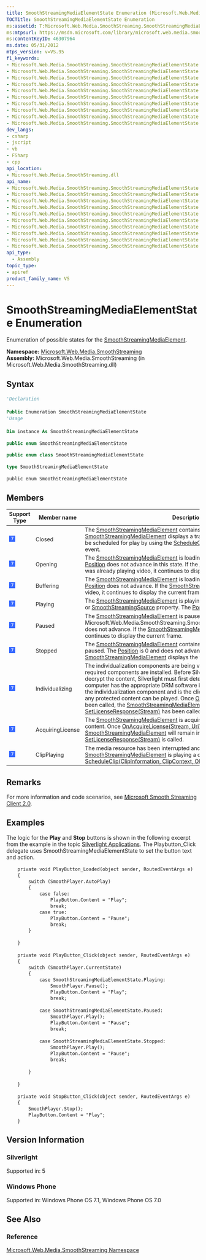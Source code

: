 ```yaml
---
title: SmoothStreamingMediaElementState Enumeration (Microsoft.Web.Media.SmoothStreaming)
TOCTitle: SmoothStreamingMediaElementState Enumeration
ms:assetid: T:Microsoft.Web.Media.SmoothStreaming.SmoothStreamingMediaElementState
ms:mtpsurl: https://msdn.microsoft.com/library/microsoft.web.media.smoothstreaming.smoothstreamingmediaelementstate(v=VS.95)
ms:contentKeyID: 46307964
ms.date: 05/31/2012
mtps_version: v=VS.95
f1_keywords:
- Microsoft.Web.Media.SmoothStreaming.SmoothStreamingMediaElementState
- Microsoft.Web.Media.SmoothStreaming.SmoothStreamingMediaElementState.AcquiringLicense
- Microsoft.Web.Media.SmoothStreaming.SmoothStreamingMediaElementState.Buffering
- Microsoft.Web.Media.SmoothStreaming.SmoothStreamingMediaElementState.ClipPlaying
- Microsoft.Web.Media.SmoothStreaming.SmoothStreamingMediaElementState.Closed
- Microsoft.Web.Media.SmoothStreaming.SmoothStreamingMediaElementState.Playing
- Microsoft.Web.Media.SmoothStreaming.SmoothStreamingMediaElementState.Individualizing
- Microsoft.Web.Media.SmoothStreaming.SmoothStreamingMediaElementState.Paused
- Microsoft.Web.Media.SmoothStreaming.SmoothStreamingMediaElementState.Opening
- Microsoft.Web.Media.SmoothStreaming.SmoothStreamingMediaElementState.Stopped
dev_langs:
- csharp
- jscript
- vb
- FSharp
- cpp
api_location:
- Microsoft.Web.Media.SmoothStreaming.dll
api_name:
- Microsoft.Web.Media.SmoothStreaming.SmoothStreamingMediaElementState
- Microsoft.Web.Media.SmoothStreaming.SmoothStreamingMediaElementState.AcquiringLicense
- Microsoft.Web.Media.SmoothStreaming.SmoothStreamingMediaElementState.Buffering
- Microsoft.Web.Media.SmoothStreaming.SmoothStreamingMediaElementState.ClipPlaying
- Microsoft.Web.Media.SmoothStreaming.SmoothStreamingMediaElementState.Closed
- Microsoft.Web.Media.SmoothStreaming.SmoothStreamingMediaElementState.Individualizing
- Microsoft.Web.Media.SmoothStreaming.SmoothStreamingMediaElementState.Opening
- Microsoft.Web.Media.SmoothStreaming.SmoothStreamingMediaElementState.Paused
- Microsoft.Web.Media.SmoothStreaming.SmoothStreamingMediaElementState.Playing
- Microsoft.Web.Media.SmoothStreaming.SmoothStreamingMediaElementState.Stopped
api_type:
  - Assembly
topic_type:
- apiref
product_family_name: VS
---
```


# SmoothStreamingMediaElementState Enumeration

Enumeration of possible states for the [SmoothStreamingMediaElement](smoothstreamingmediaelement-class-microsoft-web-media-smoothstreaming_1.md).

**Namespace:**  [Microsoft.Web.Media.SmoothStreaming](microsoft-web-media-smoothstreaming-namespace_1.md)  
**Assembly:**  Microsoft.Web.Media.SmoothStreaming (in Microsoft.Web.Media.SmoothStreaming.dll)

## Syntax

```vb
'Declaration

Public Enumeration SmoothStreamingMediaElementState
'Usage

Dim instance As SmoothStreamingMediaElementState
```

```csharp
public enum SmoothStreamingMediaElementState
```

```cpp
public enum class SmoothStreamingMediaElementState
```

``` fsharp
type SmoothStreamingMediaElementState
```

```jscript
public enum SmoothStreamingMediaElementState
```

## Members

|Support Type|Member name|Description|
|--- |--- |--- |
|![Supported by Windows Phone](images/Ff728255.slMobile(VS.95).gif "Supported by Windows Phone")|Closed|The [SmoothStreamingMediaElement](smoothstreamingmediaelement-class-microsoft-web-media-smoothstreaming_1.md) contains no media. The [SmoothStreamingMediaElement](smoothstreamingmediaelement-class-microsoft-web-media-smoothstreaming_1.md) displays a transparent frame. A media clip can be scheduled for play by using the [ScheduleClip](smoothstreamingmediaelement-scheduleclip-method-microsoft-web-media-smoothstreaming_1.md) method with the [ManifestReady](smoothstreamingmediaelement-manifestready-event-microsoft-web-media-smoothstreaming_1.md) event.|
|![Supported by Windows Phone](images/Ff728255.slMobile(VS.95).gif "Supported by Windows Phone")|Opening|The [SmoothStreamingMediaElement](smoothstreamingmediaelement-class-microsoft-web-media-smoothstreaming_1.md) is loading the media for playback. The [Position](smoothstreamingmediaelement-position-property-microsoft-web-media-smoothstreaming_1.md) does not advance in this state. If the [SmoothStreamingMediaElement](smoothstreamingmediaelement-class-microsoft-web-media-smoothstreaming_1.md) was already playing video, it continues to display the last displayed frame.|
|![Supported by Windows Phone](images/Ff728255.slMobile(VS.95).gif "Supported by Windows Phone")|Buffering|The [SmoothStreamingMediaElement](smoothstreamingmediaelement-class-microsoft-web-media-smoothstreaming_1.md) is loading the media for playback. The [Position](smoothstreamingmediaelement-position-property-microsoft-web-media-smoothstreaming_1.md) does not advance. If the [SmoothStreamingMediaElement](smoothstreamingmediaelement-class-microsoft-web-media-smoothstreaming_1.md) was playing video, it continues to display the current frame.|
|![Supported by Windows Phone](images/Ff728255.slMobile(VS.95).gif "Supported by Windows Phone")|Playing|The [SmoothStreamingMediaElement](smoothstreamingmediaelement-class-microsoft-web-media-smoothstreaming_1.md) is playing the media specified by its [Source](smoothstreamingmediaelement-source-property-microsoft-web-media-smoothstreaming_1.md) or [SmoothStreamingSource](smoothstreamingmediaelement-smoothstreamingsource-property-microsoft-web-media-smoothstreaming_1.md) property. The [Position](smoothstreamingmediaelement-position-property-microsoft-web-media-smoothstreaming_1.md) advances.|
|![Supported by Windows Phone](images/Ff728255.slMobile(VS.95).gif "Supported by Windows Phone")|Paused|The [SmoothStreamingMediaElement](smoothstreamingmediaelement-class-microsoft-web-media-smoothstreaming_1.md) is paused. The Microsoft.Web.Media.SmoothStreaming.SmoothStreamingMediaElement.Position does not advance. If the [SmoothStreamingMediaElement](smoothstreamingmediaelement-class-microsoft-web-media-smoothstreaming_1.md) was playing video, it continues to display the current frame.|
|![Supported by Windows Phone](images/Ff728255.slMobile(VS.95).gif "Supported by Windows Phone")|Stopped|The [SmoothStreamingMediaElement](smoothstreamingmediaelement-class-microsoft-web-media-smoothstreaming_1.md) contains media but is not playing or paused. The [Position](smoothstreamingmediaelement-position-property-microsoft-web-media-smoothstreaming_1.md) is 0 and does not advance. If the loaded media is video, the [SmoothStreamingMediaElement](smoothstreamingmediaelement-class-microsoft-web-media-smoothstreaming_1.md) displays the first frame.|
|![Supported by Windows Phone](images/Ff728255.slMobile(VS.95).gif "Supported by Windows Phone")|Individualizing|The individualization components are being validated to make sure that the required components are installed. Before Silverlight requests the license to decrypt the content, Silverlight must first determine whether the end user’s computer has the appropriate DRM software installed. This software is called by the individualization component and is the client of DRM that is required before any protected content can be played. Once [OnAcquireLicense(Stream, Uri)](https://msdn.microsoft.com/library/cc838724(v=vs.95)) has been called, the [SmoothStreamingMediaElement](smoothstreamingmediaelement-class-microsoft-web-media-smoothstreaming_1.md) will remain in this state until [SetLicenseResponse(Stream)](https://msdn.microsoft.com/library/cc838403(v=vs.95)) has been called.|
|![Supported by Windows Phone](images/Ff728255.slMobile(VS.95).gif "Supported by Windows Phone")|AcquiringLicense|The [SmoothStreamingMediaElement](smoothstreamingmediaelement-class-microsoft-web-media-smoothstreaming_1.md) is acquiring a license to play DRM protected content. Once [OnAcquireLicense(Stream, Uri)](https://msdn.microsoft.com/library/cc838724(v=vs.95)) has been called, the [SmoothStreamingMediaElement](smoothstreamingmediaelement-class-microsoft-web-media-smoothstreaming_1.md) will remain in this state until [SetLicenseResponse(Stream)](https://msdn.microsoft.com/library/cc838403(v=vs.95)) is called.|
|![Supported by Windows Phone](images/Ff728255.slMobile(VS.95).gif "Supported by Windows Phone")|ClipPlaying|The media resource has been interrupted and the [SmoothStreamingMediaElement](smoothstreamingmediaelement-class-microsoft-web-media-smoothstreaming_1.md) is playing a clip scheduled by using [ScheduleClip(ClipInformation, ClipContext, Object)](smoothstreamingmediaelement-scheduleclip-method-clipinformation-clipcontext-object-microsoft-web-media-smoothstreaming_1.md) or one of its overloads.|

## Remarks

For more information and code scenarios, see [Microsoft Smooth Streaming Client 2.0](microsoft-smooth-streaming-client-2-0.md).

## Examples

The logic for the **Play** and **Stop** buttons is shown in the following excerpt from the example in the topic [Silverlight Applications](silverlight-applications.md). The Playbutton\_Click delegate uses SmoothStreamingMediaElementState to set the button text and action.

``` 
    private void PlayButton_Loaded(object sender, RoutedEventArgs e)
    {
        switch (SmoothPlayer.AutoPlay)
        {
            case false:
                PlayButton.Content = "Play";
                break;
            case true:
                PlayButton.Content = "Pause";
                break;
        }
        
    }

    private void PlayButton_Click(object sender, RoutedEventArgs e)
    {
        switch (SmoothPlayer.CurrentState)
        {
            case SmoothStreamingMediaElementState.Playing:
                SmoothPlayer.Pause();
                PlayButton.Content = "Play";
                break;

            case SmoothStreamingMediaElementState.Paused:
                SmoothPlayer.Play();
                PlayButton.Content = "Pause";
                break;

            case SmoothStreamingMediaElementState.Stopped:
                SmoothPlayer.Play();
                PlayButton.Content = "Pause";
                break;

        }

    }

    private void StopButton_Click(object sender, RoutedEventArgs e)
    {
        SmoothPlayer.Stop();
        PlayButton.Content = "Play";
    }
```

## Version Information

### Silverlight

Supported in: 5  

### Windows Phone

Supported in: Windows Phone OS 7.1, Windows Phone OS 7.0  

## See Also

### Reference

[Microsoft.Web.Media.SmoothStreaming Namespace](microsoft-web-media-smoothstreaming-namespace_1.md)
